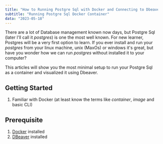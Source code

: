 ```yaml
---
title: "How to Running Postgre Sql with Docker and Connecting to Dbeaver as Database Visualizer"
subtitle: "Running Postgre Sql Docker Container"
data: "2023-05-18" 
---
```


There are a lot of Database management known now days, but Postgre Sql (later I'll call it *postgres*) is one the most well known. For new learner, Postgres will be a very first option to learn. If you ever install and run your *postgres* from your linux machine, unix (MaxOs) or windows it's great, but have you wonder how we can run *postgres* without installed it to your computer?

This articles will show you the most minimal setup to run your Postgre Sql as a container and visualized it using Dbeaver.

## Getting Started
1. Familiar with Docker (at least know the terms like *container*, *image* and basic CLI)

## Prerequisite
1. [Docker](https://www.docker.com/) installed
2. [DBeaver](https://dbeaver.io/) installed